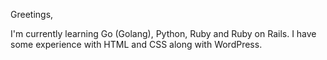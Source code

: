 Greetings, 

I'm currently learning Go (Golang), Python, Ruby and Ruby on Rails. 
I have some experience with HTML and CSS along with WordPress.

